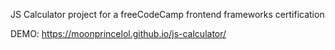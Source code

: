JS Calculator project for a freeCodeCamp frontend frameworks certification

DEMO: https://moonprincelol.github.io/js-calculator/
